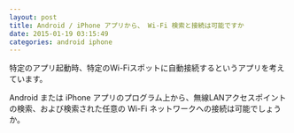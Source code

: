 ```yaml
---
layout: post
title: Android / iPhone アプリから、 Wi-Fi 検索と接続は可能ですか
date: 2015-01-19 03:15:49
categories: android iphone
---
```

<p>特定のアプリ起動時、特定のWi-Fiスポットに自動接続するというアプリを考えています。</p>

<p>Android または iPhone アプリのプログラム上から、無線LANアクセスポイントの検索、および検索された任意の Wi-Fi ネットワークへの接続は可能でしょうか。</p>
